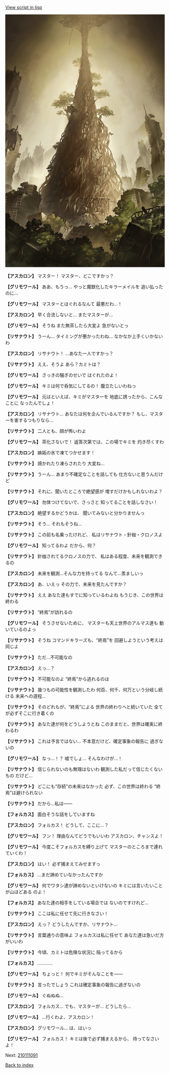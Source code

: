 [View script in lisp](../scripts/210111080.txt)

![in_underground_world.png](../images/backgrounds/in_underground_world.png)

**【アスカロン】**
マスター！
マスター、どこですかっ？

**【グリモワール】**
ああ、もうっ…
やっと魔獣化したキラーメイルを
追い払ったのに…

**【グリモワール】**
マスターとはぐれるなんて
最悪だわ…！

**【アスカロン】**
早く合流しないと…
またマスターが…

**【グリモワール】**
そうね
また無茶したら大変よ
急がないとっ

**【リサナウト】**
うーん…
タイミングが悪かったわね…
なかなか上手くいかないわ

**【アスカロン】**
リサナウト！
…あなた一人ですかっ？

**【リサナウト】**
ええ、そうよ
あら？カミトは？

**【グリモワール】**
さっきの騒ぎのせいで
はぐれたのよ！

**【グリモワール】**
キミは何で呑気にしてるの！
腹立たしいわねっ

**【グリモワール】**
元はといえば、キミがマスターを
地底に誘ったから、こんなことに
なったんでしょ！

**【アスカロン】**
リサナウト…
あなたは何を企んでいるんですか？
もし、マスターを害するつもりなら…

**【リサナウト】**
二人とも、顔が怖いわよ

**【グリモワール】**
茶化さないで！
返答次第では、この場でキミを
灼き尽くすわ

**【アスカロン】**
嫉妬の氷で凍てつかせます！

**【リサナウト】**
焼かれたり凍らされたり
大変ね…

**【リサナウト】**
うーん…
あまり不確定なことを話しても
仕方ないと思うんだけど

**【リサナウト】**
それに、聞いたところで絶望感が
増すだけかもしれないわよ？

**【グリモワール】**
勿体つけてないで、さっさと
知ってることを話しなさい！

**【アスカロン】**
絶望するかどうかは、
聞いてみないと分かりませんっ

**【リサナウト】**
そう…
それもそうね…

**【リサナウト】**
この前も名乗ったけれど、
私はリサナウト・針枷・クロノスよ

**【グリモワール】**
知ってるわよ
だから、何？

**【リサナウト】**
針枷されてるクロノスの力で、
私はある程度、未来を観測できるの

**【アスカロン】**
未来を観測…そんな力を持ってる
なんて…羨ましいっ

**【アスカロン】**
あ、いえっ
その力で、未来を見たんですか？

**【リサナウト】**
ええ
あなた達もすでに知っているわよね
もうじき、この世界は終わる

**【リサナウト】**
“終焉”が訪れるの

**【グリモワール】**
そうさせないために、
マスターも天上世界のアルマス達も
動いているのよっ

**【リサナウト】**
そうね
コマンドキラーズも、“終焉”を
回避しようという考えは同じよ

**【リサナウト】**
ただ…不可能なの

**【アスカロン】**
えっ…？

**【リサナウト】**
不可能なのよ
“終焉”から逃れるのは

**【リサナウト】**
幾つもの可能性を観測したわ
何百、何千、何万という分岐し続ける
未来への道程…

**【リサナウト】**
そのどれもが、“終焉”による
世界の終わりへと続いていた
全てが必ずそこに行き着くの

**【リサナウト】**
あなた達が何をどうしようとね
このままだと、世界は確実に終わるわ

**【リサナウト】**
これは予言ではない…
不本意だけど、確定事象の報告に
過ぎないの

**【グリモワール】**
なっ…！？
嘘でしょ…
そんなわけが…！

**【リサナウト】**
信じられないのも無理はないわ
観測した私だって信じたくないもの
だけど…

**【リサナウト】**
どこにも“存続”の未来はなかった
必ず、この世界は終わる
“終焉”は避けられない

**【リサナウト】**
だから…私は――

**【フォルカス】**
面白そうな話をしていますね

**【アスカロン】**
フォルカス！
どうして、ここに…？

**【グリモワール】**
フン！
理由なんてどうでもいいわ
アスカロン、チャンスよ！

**【グリモワール】**
今度こそフォルカスを縛り上げて
マスターのところまで連れていくわ！

**【アスカロン】**
はい！
必ず捕まえてみせますっ

**【フォルカス】**
…まだ諦めていなかったんですか

**【グリモワール】**
何でワタシ達が諦めないといけないの
キミには言いたいことが山ほどある
のよ！

**【フォルカス】**
あなた達の相手をしている場合では
ないのですけれど…

**【リサナウト】**
ここは私に任せて先に行きなさい！

**【アスカロン】**
えっ？
どうしたんですか、リサナウト…

**【リサナウト】**
言葉通りの意味よ
フォルカスは私に任せて
あなた達は急いだ方がいいわ

**【リサナウト】**
今頃、カミトは危険な状況に
陥ってるから

**【フォルカス】**
…………

**【グリモワール】**
ちょっと！
何でキミがそんなことを――

**【リサナウト】**
言ったでしょう
これは確定事象の報告に過ぎないの

**【グリモワール】**
ぐぬぬぬ…

**【アスカロン】**
フォルカス…
でも、マスターが…
どうしたら…

**【グリモワール】**
…行くわよ、アスカロン！

**【アスカロン】**
グリモワール…
は、はいっ

**【グリモワール】**
フォルカス！
キミは後で必ず捕まえるから、
待ってなさいよ！


Next: [210111091](210111091.md)

[Back to index](index.md)
